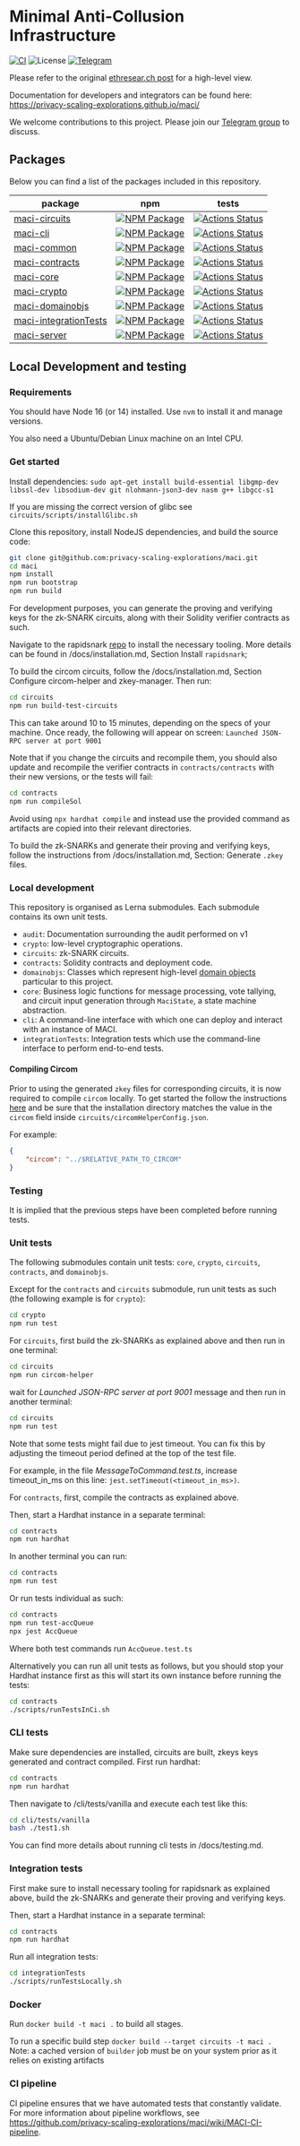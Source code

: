 # Minimal Anti-Collusion Infrastructure

[![CI][cli-actions-badge]][cli-actions-link]
![License](https://img.shields.io/badge/license-MIT-green)
[![Telegram][telegram-badge]][telegram-link]



Please refer to
the original [ethresear.ch
post](https://ethresear.ch/t/minimal-anti-collusion-infrastructure/5413) for a
high-level view.

Documentation for developers and integrators can be found here:
https://privacy-scaling-explorations.github.io/maci/

We welcome contributions to this project. Please join our
[Telegram group][telegram-link] to discuss.

## Packages

Below you can find a list of the packages included in this repository.

| package | npm |  tests | 
|---------|-----|--------|
| [maci-circuits][circuits-package] | [![NPM Package][circuits-npm-badge]][circuits-npm-link] | [![Actions Status][circuits-actions-badge]][circuits-actions-link] |
| [maci-cli][cli-package] | [![NPM Package][cli-npm-badge]][cli-npm-link] | [![Actions Status][cli-actions-badge]][cli-actions-link] |
| [maci-common][common-package] | [![NPM Package][common-npm-badge]][common-npm-link] | [![Actions Status][common-actions-badge]][common-actions-link] |
| [maci-contracts][contracts-package] | [![NPM Package][contracts-npm-badge]][contracts-npm-link] | [![Actions Status][contracts-actions-badge]][contracts-actions-link] |
| [maci-core][core-package] | [![NPM Package][core-npm-badge]][core-npm-link] | [![Actions Status][core-actions-badge]][core-actions-link] |
| [maci-crypto][crypto-package] | [![NPM Package][crypto-npm-badge]][crypto-npm-link] | [![Actions Status][crypto-actions-badge]][crypto-actions-link] |
| [maci-domainobjs][domainobjs-package] | [![NPM Package][domainobjs-npm-badge]][domainobjs-npm-link] | [![Actions Status][domainobjs-actions-badge]][domainobjs-actions-link] |
| [maci-integrationTests][integrationTests-package] | [![NPM Package][integrationTests-npm-badge]][integrationTests-npm-link] | [![Actions Status][integrationTests-actions-badge]][integrationTests-actions-link] |
| [maci-server][server-package] | [![NPM Package][server-npm-badge]][server-npm-link] | [![Actions Status][server-actions-badge]][server-actions-link] |

## Local Development and testing

### Requirements

You should have Node 16 (or 14) installed. Use `nvm` to install it and manage versions.

You also need a Ubuntu/Debian Linux machine on an Intel CPU.

### Get started

Install dependencies:
`sudo apt-get install build-essential libgmp-dev libssl-dev libsodium-dev git nlohmann-json3-dev nasm g++ libgcc-s1`

If you are missing the correct version of glibc see `circuits/scripts/installGlibc.sh`

Clone this repository, install NodeJS dependencies, and build the source code:

```bash
git clone git@github.com:privacy-scaling-explorations/maci.git
cd maci
npm install
npm run bootstrap
npm run build
```

For development purposes, you can generate the proving and verifying keys for
the zk-SNARK circuits, along with their Solidity verifier contracts as such.

Navigate to the rapidsnark [repo](https://github.com/iden3/rapidsnark) to install the necessary tooling.
More details can be found in /docs/installation.md, Section Install `rapidsnark`;

To build the circom circuits, follow the /docs/installation.md, Section Configure circom-helper and zkey-manager. Then run:

```bash
cd circuits
npm run build-test-circuits
```

This can take around 10 to 15 minutes, depending on the specs of your machine.
Once ready, the following will appear on screen:
     ```
     Launched JSON-RPC server at port 9001
     ```

Note that if you change the circuits and recompile them, you should also update
and recompile the verifier contracts in `contracts/contracts` with their new
versions, or the tests will fail:


```bash
cd contracts
npm run compileSol
```

Avoid using `npx hardhat compile` and instead use the provided command as artifacts are copied into their relevant directories.

To build the zk-SNARKs and generate their proving and verifying keys, follow the instructions from /docs/installation.md, 
Section: Generate `.zkey` files.

### Local development

This repository is organised as Lerna submodules. Each submodule contains its
own unit tests.

- `audit`: Documentation surrounding the audit performed on v1
- `crypto`: low-level cryptographic operations.
- `circuits`: zk-SNARK circuits.
- `contracts`: Solidity contracts and deployment code.
- `domainobjs`: Classes which represent high-level [domain
  objects](https://wiki.c2.com/?DomainObject) particular to this project.
- `core`: Business logic functions for message processing, vote tallying,
  and circuit input generation through `MaciState`, a state machine
  abstraction.
- `cli`: A command-line interface with which one can deploy and interact with
  an instance of MACI.
- `integrationTests`: Integration tests which use the command-line interface
  to perform end-to-end tests.

#### Compiling Circom

Prior to using the generated `zkey` files for corresponding circuits, it is now required to compile `circom` locally. To get started the follow the instructions [here](https://docs.circom.io/getting-started/installation/)
and be sure that the installation directory matches the value in the `circom` field inside `circuits/circomHelperConfig.json`.

For example:
```json
{
    "circom": "../$RELATIVE_PATH_TO_CIRCOM"
}
```

### Testing

It is implied that the previous steps have been completed before running tests.

### Unit tests

The following submodules contain unit tests: `core`, `crypto`, `circuits`,
`contracts`, and `domainobjs`.

Except for the `contracts` and `circuits` submodule, run unit tests as such (the following
example is for `crypto`):

```bash
cd crypto
npm run test
```

For `circuits`, first build the zk-SNARKs as explained above and then run in one terminal:

```bash
cd circuits
npm run circom-helper
```
wait for *Launched JSON-RPC server at port 9001* message and then run in another terminal:

```bash
cd circuits
npm run test
```

Note that some tests might fail due to jest timeout. You can fix this by adjusting the timeout period defined at the top of the test file.

For example, in the file *MessageToCommand.test.ts*, increase timeout_in_ms on this line: ```jest.setTimeout(<timeout_in_ms>)```.

For `contracts`, first, compile the contracts as explained above.

Then, start a Hardhat instance in a separate terminal:

```bash
cd contracts
npm run hardhat
```

In another terminal you can run:

```bash
cd contracts
npm run test
```

Or run tests individual as such:

```bash
cd contracts
npm run test-accQueue
npx jest AccQueue
```

Where both test commands run `AccQueue.test.ts`

Alternatively you can run all unit tests as follows, but you should
stop your Hardhat instance first as this will start its own instance
before running the tests:

```bash
cd contracts
./scripts/runTestsInCi.sh
```

### CLI tests

Make sure dependencies are installed, circuits are built, zkeys keys generated and contract compiled.
First run hardhat:

```bash
cd contracts
npm run hardhat
```

Then navigate to /cli/tests/vanilla and execute each test like this:

```bash
cd cli/tests/vanilla
bash ./test1.sh
```
You can find more details about running cli tests in /docs/testing.md.

### Integration tests

First make sure to install necessary tooling for rapidsnark as explained above, build the zk-SNARKs and generate their proving and verifying keys.

Then, start a Hardhat instance in a separate terminal:

```bash
cd contracts
npm run hardhat
```

Run all integration tests:

```bash
cd integrationTests
./scripts/runTestsLocally.sh
```
### Docker

Run `docker build -t maci .` to build all stages.

To run a specific build step `docker build --target circuits -t maci .`
Note: a cached version of `builder` job must be on your system prior as it relies on existing artifacts

### CI pipeline

CI pipeline ensures that we have automated tests that constantly validate. For more information about pipeline workflows, see https://github.com/privacy-scaling-explorations/maci/wiki/MACI-CI-pipeline.

[telegram-badge]: https://badges.aleen42.com/src/telegram.svg
[telegram-link]: https://t.me/joinchat/LUgOpE7J2gstRcZqdERyvw

[circuits-package]: ./circuits
[circuits-npm-badge]: https://img.shields.io/npm/v/maci-circuits.svg
[circuits-npm-link]: https://www.npmjs.com/package/maci-circuits
[circuits-actions-badge]: https://github.com/privacy-scaling-explorations/maci/actions/workflows/circuit-build.yml/badge.svg
[circuits-actions-link]: https://github.com/privacy-scaling-explorations/maci/actions?query=workflow%3ACircuit

[cli-package]: ./cli
[cli-npm-badge]: https://img.shields.io/npm/v/maci-cli.svg
[cli-actions-badge]: https://github.com/privacy-scaling-explorations/maci/actions/workflows/e2e.yml/badge.svg
[cli-npm-link]: https://www.npmjs.com/package/maci-cli
[cli-actions-link]: https://github.com/privacy-scaling-explorations/maci/actions?query=workflow%3ACI

[common-package]: ./common
[common-npm-badge]: https://img.shields.io/npm/v/maci-common.svg
[common-npm-link]: https://www.npmjs.com/package/maci-common
[common-actions-badge]: https://github.com/privacy-scaling-explorations/maci/actions/workflows/build.yml/badge.svg
[common-actions-link]: https://github.com/privacy-scaling-explorations/maci/actions?query=workflow%3Acommon

[contracts-package]: ./contracts
[contracts-npm-badge]: https://img.shields.io/npm/v/maci-contracts.svg
[contracts-npm-link]: https://www.npmjs.com/package/maci-contracts
[contracts-actions-badge]: https://github.com/privacy-scaling-explorations/maci/actions/workflows/contracts-build.yml/badge.svg
[contracts-actions-link]: https://github.com/privacy-scaling-explorations/maci/actions?query=workflow%3Acontracts

[core-package]: ./core
[core-npm-badge]: https://img.shields.io/npm/v/maci-core.svg
[core-npm-link]: https://www.npmjs.com/package/maci-core
[core-actions-badge]: https://github.com/privacy-scaling-explorations/maci/actions/workflows/core-build.yml/badge.svg
[core-actions-link]: https://github.com/privacy-scaling-explorations/maci/actions?query=workflow%3Acore

[crypto-package]: ./crypto
[crypto-npm-badge]: https://img.shields.io/npm/v/maci-crypto.svg
[crypto-npm-link]: https://www.npmjs.com/package/maci-crypto
[crypto-actions-badge]: https://github.com/privacy-scaling-explorations/maci/actions/workflows/crypto-build.yml/badge.svg
[crypto-actions-link]: https://github.com/privacy-scaling-explorations/maci/actions?query=workflow%3Acrypto

[domainobjs-package]: ./domainobjs
[domainobjs-npm-badge]: https://img.shields.io/npm/v/maci-domainobjs.svg
[domainobjs-npm-link]: https://www.npmjs.com/package/maci-domainobjs
[domainobjs-actions-badge]: https://github.com/privacy-scaling-explorations/maci/actions/workflows/domainobjs-build.yml/badge.svg
[domainobjs-actions-link]: https://github.com/privacy-scaling-explorations/maci/actions?query=workflow%3Adomainobjs

[integrationTests-package]: ./integrationTests
[integrationTests-npm-badge]: https://img.shields.io/npm/v/maci-integrationtests.svg
[integrationTests-npm-link]: https://www.npmjs.com/package/maci-integrationtests
[integrationTests-actions-badge]: https://github.com/privacy-scaling-explorations/maci/actions/workflows/e2e.yml/badge.svg
[integrationTests-actions-link]: https://github.com/privacy-scaling-explorations/maci/actions?query=workflow%3ACI

[server-package]: ./server
[server-npm-badge]: https://img.shields.io/npm/v/maci-server.svg
[server-npm-link]: https://www.npmjs.com/package/maci-server
[server-actions-badge]: https://github.com/privacy-scaling-explorations/maci/actions/workflows/build.yml/badge.svg
[server-actions-link]: https://github.com/privacy-scaling-explorations/maci/actions?query=workflow%3Aserver
